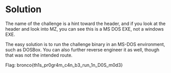 # Solution

The name of the challenge is a hint toward the header, and if you look at the header and look into MZ, you can see this is a MS DOS EXE, not a windows EXE. 

The easy solution is to run the challenge binary in an MS-DOS environment, such as DOSBox. You can also further reverse engineer it as well, though that was not the intended route. 

Flag: bronco{th1s_pr0gr4m_c4n_b3_run_1n_D0S_m0d3}